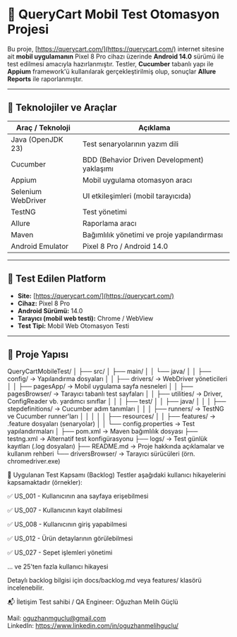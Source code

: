 # 📱 QueryCart Mobil Test Otomasyon Projesi

Bu proje, [https://querycart.com/](https://querycart.com/) internet sitesine ait **mobil uygulamanın** Pixel 8 Pro cihazı üzerinde **Android 14.0** sürümü ile test edilmesi amacıyla hazırlanmıştır. Testler, **Cucumber** tabanlı yapı ile **Appium** framework'ü kullanılarak gerçekleştirilmiş olup, sonuçlar **Allure Reports** ile raporlanmıştır.

---

## 🚀 Teknolojiler ve Araçlar

| Araç / Teknoloji       | Açıklama                              |
|------------------------|----------------------------------------|
| Java (OpenJDK 23)      | Test senaryolarının yazım dili         |
| Cucumber               | BDD (Behavior Driven Development) yaklaşımı |
| Appium                 | Mobil uygulama otomasyon aracı         |
| Selenium WebDriver     | UI etkileşimleri (mobil tarayıcıda)    |
| TestNG                 | Test yönetimi                          |
| Allure                 | Raporlama aracı                        |
| Maven                  | Bağımlılık yönetimi ve proje yapılandırması |
| Android Emulator       | Pixel 8 Pro / Android 14.0             |

---

## 📱 Test Edilen Platform

- **Site:** [https://querycart.com/](https://querycart.com/)
- **Cihaz:** Pixel 8 Pro
- **Android Sürümü:** 14.0
- **Tarayıcı (mobil web testi):** Chrome / WebView
- **Test Tipi:** Mobil Web Otomasyon Testi

---

## 📁 Proje Yapısı
QueryCartMobileTest/ │ ├── src/ │ ├── main/ │ │ └── java/ │ │ ├── config/ → Yapılandırma dosyaları │ │ ├── drivers/ → WebDriver yöneticileri │ │ ├── pagesApp/ → Mobil uygulama sayfa nesneleri │ │ ├── pagesBrowser/ → Tarayıcı tabanlı test sayfaları │ │ ├── utilities/ → Driver, ConfigReader vb. yardımcı sınıflar │ │ │ ├── test/ │ │ ├── java/ │ │ │ ├── stepdefinitions/ → Cucumber adım tanımları │ │ │ ├── runners/ → TestNG ve Cucumber runner'ları │ │ │ │ │ ├── resources/ │ │ ├── features/ → .feature dosyaları (senaryolar) │ │ └── config.properties → Test yapılandırmaları │ ├── pom.xml → Maven bağımlılık dosyası ├── testng.xml → Alternatif test konfigürasyonu ├── logs/ → Test günlük kayıtları (.log dosyaları) ├── README.md → Proje hakkında açıklamalar ve kullanım rehberi └── driversBrowser/ → Tarayıcı sürücüleri (örn. chromedriver.exe)



🧭 Uygulanan Test Kapsamı (Backlog)
Testler aşağıdaki kullanıcı hikayelerini kapsamaktadır (örnekler):

✅ US_001 - Kullanıcının ana sayfaya erişebilmesi

✅ US_007 - Kullanıcının kayıt olabilmesi

✅ US_008 - Kullanıcının giriş yapabilmesi

✅ US_012 - Ürün detaylarının görülebilmesi

✅ US_027 - Sepet işlemleri yönetimi

… ve 25'ten fazla kullanıcı hikayesi

Detaylı backlog bilgisi için docs/backlog.md veya features/ klasörü incelenebilir.

📬 İletişim
Test sahibi / QA Engineer: Oğuzhan Melih Güçlü

Mail: oguzhanmguclu@gmail.com  
LinkedIn: https://www.linkedin.com/in/oguzhanmelihguclu/
